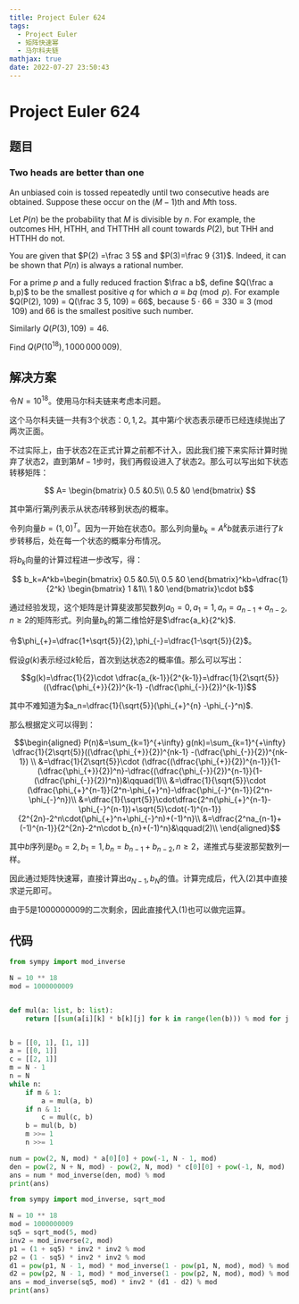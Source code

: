 ```yaml
---
title: Project Euler 624
tags:
  - Project Euler
  - 矩阵快速幂
  - 马尔科夫链
mathjax: true
date: 2022-07-27 23:50:43
---
```


<escape><!-- more --></escape>

# Project Euler 624

## 题目

### Two heads are better than one

An unbiased coin is tossed repeatedly until two consecutive heads are obtained. Suppose these occur on the $(M-1)\text{th}$ and $M\text{th}$ toss.

Let $P(n)$ be the probability that $M$ is divisible by $n$. For example, the outcomes HH, HTHH, and THTTHH all count towards $P(2)$, but THH and HTTHH do not.

You are given that $P(2) =\frac 3 5$ and $P(3)=\frac 9  {31}$. Indeed, it can be shown that $P(n)$ is always a rational number.

For a prime $p$ and a fully reduced fraction $\frac a b$, define $Q(\frac a b,p)$ to be the smallest positive $q$ for which $a \equiv b q \pmod{p}$.
For example $Q(P(2), 109) = Q(\frac 3 5, 109) = 66$, because $5 \cdot 66 = 330 \equiv 3 \pmod{109}$ and $66$ is the smallest positive such number.

Similarly $Q(P(3),109) = 46$.

Find $Q(P(10^{18}),1\,000\,000\,009)$.

## 解决方案

令$N=10^{18}$。使用马尔科夫链来考虑本问题。

这个马尔科夫链一共有$3$个状态：$0,1,2$。其中第$i$个状态表示硬币已经连续抛出了两次正面。

不过实际上，由于状态$2$在正式计算之前都不计入，因此我们接下来实际计算时抛弃了状态$2$，直到第$M-1$步时，我们再假设进入了状态$2$。那么可以写出如下状态转移矩阵：

$$
A=
\begin{bmatrix}
0.5 &0.5\\
0.5 &0
\end{bmatrix}
$$

其中第$i$行第$j$列表示从状态$i$转移到状态$j$的概率。

令列向量$b=(1,0)^T$。因为一开始在状态$0$。那么列向量$b_k=A^kb$就表示进行了$k$步转移后，处在每一个状态的概率分布情况。

将$b_k$向量的计算过程进一步改写，得：

$$
b_k=A^kb=\begin{bmatrix}
0.5 &0.5\\
0.5 &0
\end{bmatrix}^kb=\dfrac{1}{2^k}
\begin{bmatrix}
1 &1\\
1 &0
\end{bmatrix}\cdot b$$

通过经验发现，这个矩阵是计算斐波那契数列$a_0=0,a_1=1,a_n=a_{n-1}+a_{n-2},n\ge 2$的矩阵形式。列向量$b_k$的第二维恰好是$\dfrac{a_k}{2^k}$.

令$\phi_{+}=\dfrac{1+\sqrt{5}}{2},\phi_{-}=\dfrac{1-\sqrt{5}}{2}$。

假设$g(k)$表示经过$k$轮后，首次到达状态$2$的概率值。那么可以写出：

$$g(k)=\dfrac{1}{2}\cdot \dfrac{a_{k-1}}{2^{k-1}}=\dfrac{1}{2\sqrt{5}}((\dfrac{\phi_{+}}{2})^{k-1} -(\dfrac{\phi_{-}}{2})^{k-1})$$

其中不难知道为$a_n=\dfrac{1}{\sqrt{5}}(\phi_{+}^{n} -\phi_{-}^n)$.

那么根据定义可以得到：

$$\begin{aligned}
P(n)&=\sum_{k=1}^{+\infty} g(nk)=\sum_{k=1}^{+\infty} \dfrac{1}{2\sqrt{5}}((\dfrac{\phi_{+}}{2})^{nk-1} -(\dfrac{\phi_{-}}{2})^{nk-1}) \\
&=\dfrac{1}{2\sqrt{5}}\cdot (\dfrac{(\dfrac{\phi_{+}}{2})^{n-1}}{1-(\dfrac{\phi_{+}}{2})^n}-\dfrac{(\dfrac{\phi_{-}}{2})^{n-1}}{1-(\dfrac{\phi_{-}}{2})^n})&\qquad(1)\\
&=\dfrac{1}{\sqrt{5}}\cdot (\dfrac{\phi_{+}^{n-1}}{2^n-\phi_{+}^n}-\dfrac{\phi_{-}^{n-1}}{2^n-\phi_{-}^n})\\
&=\dfrac{1}{\sqrt{5}}\cdot\dfrac{2^n(\phi_{+}^{n-1}-\phi_{-}^{n-1})+\sqrt{5}\cdot(-1)^{n-1}}{2^{2n}-2^n\cdot(\phi_{+}^n+\phi_{-}^n)+(-1)^n}\\
&=\dfrac{2^na_{n-1}+(-1)^{n-1}}{2^{2n}-2^n\cdot b_{n}+(-1)^n}&\qquad(2)\\
\end{aligned}$$

其中$b$序列是$b_0=2,b_1=1,b_n=b_{n-1}+b_{n-2},n\ge 2$，递推式与斐波那契数列一样。

因此通过矩阵快速幂，直接计算出$a_{N-1},b_N$的值。计算完成后，代入$(2)$其中直接求逆元即可。

由于$5$是$1000000009$的二次剩余，因此直接代入$(1)$也可以做完运算。

## 代码

```py
from sympy import mod_inverse

N = 10 ** 18
mod = 1000000009


def mul(a: list, b: list):
    return [[sum(a[i][k] * b[k][j] for k in range(len(b))) % mod for j in range(len(b[0]))] for i in range(len(a))]


b = [[0, 1], [1, 1]]
a = [[0, 1]]
c = [[2, 1]]
m = N - 1
n = N
while n:
    if m & 1:
        a = mul(a, b)
    if n & 1:
        c = mul(c, b)
    b = mul(b, b)
    m >>= 1
    n >>= 1

num = pow(2, N, mod) * a[0][0] + pow(-1, N - 1, mod)
den = pow(2, N + N, mod) - pow(2, N, mod) * c[0][0] + pow(-1, N, mod)
ans = num * mod_inverse(den, mod) % mod
print(ans)

```

```py
from sympy import mod_inverse, sqrt_mod

N = 10 ** 18
mod = 1000000009
sq5 = sqrt_mod(5, mod)
inv2 = mod_inverse(2, mod)
p1 = (1 + sq5) * inv2 * inv2 % mod
p2 = (1 - sq5) * inv2 * inv2 % mod
d1 = pow(p1, N - 1, mod) * mod_inverse(1 - pow(p1, N, mod), mod) % mod
d2 = pow(p2, N - 1, mod) * mod_inverse(1 - pow(p2, N, mod), mod) % mod
ans = mod_inverse(sq5, mod) * inv2 * (d1 - d2) % mod
print(ans)

```

